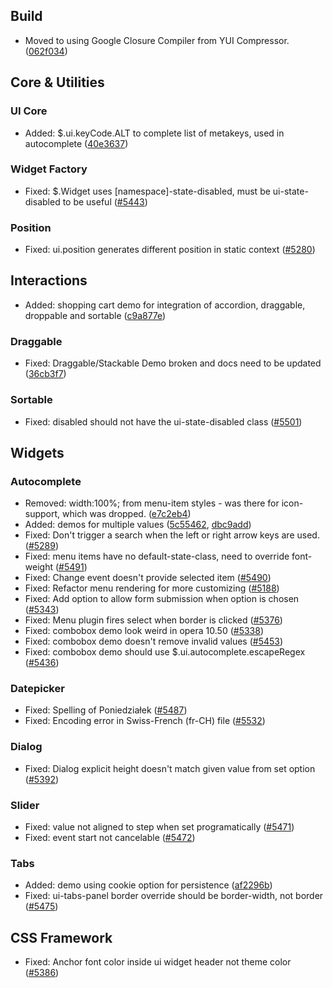 <script>{
	"title": "jQuery UI 1.8.1 Changelog"
}</script>

## Build
* Moved to using Google Closure Compiler from YUI Compressor. ([062f034](http://github.com/jquery/jquery-ui/commit/062f0346e6f3c72f7e61f486eaa6d6b26fed81b8))

## Core &amp; Utilities

### UI Core

* Added: $.ui.keyCode.ALT to complete list of metakeys, used in autocomplete ([40e3637](http://github.com/jquery/jquery-ui/commit/40e36371173ba2304623fac3ab81ee2d63187649))

### Widget Factory

* Fixed: $.Widget uses [namespace]-state-disabled, must be ui-state-disabled to be useful ([#5443](http://bugs.jqueryui.com/ticket/5443))

### Position

* Fixed: ui.position generates different position in static context ([#5280](http://bugs.jqueryui.com/ticket/5280))

## Interactions

* Added: shopping cart demo for integration of accordion, draggable, droppable and sortable ([c9a877e](http://github.com/jquery/jquery-ui/commit/c9a877e81a0138c933c0bc6171e6948949c5c2c9))

### Draggable

* Fixed: Draggable/Stackable Demo broken and docs need to be updated ([36cb3f7](http://github.com/jquery/jquery-ui/commit/36cb3f7da35ed18c726f0345d5156fb136065dd1))

### Sortable

* Fixed: disabled should not have the ui-state-disabled class ([#5501](http://bugs.jqueryui.com/ticket/5501))

## Widgets

### Autocomplete

* Removed: width:100%; from menu-item styles - was there for icon-support, which was dropped. ([e7c2eb4](http://github.com/jquery/jquery-ui/commit/e7c2eb42d08c5ee7b444c3c0274758df46202dfb))
* Added: demos for multiple values ([5c55462](http://github.com/jquery/jquery-ui/commit/5c55462a9024351f3c6084ea2ec862a19cba5b67), [dbc9add](http://github.com/jquery/jquery-ui/commit/dbc9addfae0c9a2aee2d4a1833b2b1d3ba83f8de))
* Fixed: Don't trigger a search when the left or right arrow keys are used. ([#5289](http://bugs.jqueryui.com/ticket/5289))
* Fixed: menu items have no default-state-class, need to override font-weight ([#5491](http://bugs.jqueryui.com/ticket/5491))
* Fixed: Change event doesn't provide selected item ([#5490](http://bugs.jqueryui.com/ticket/5490))
* Fixed: Refactor menu rendering for more customizing ([#5188](http://bugs.jqueryui.com/ticket/5188))
* Fixed: Add option to allow form submission when option is chosen ([#5343](http://bugs.jqueryui.com/ticket/5343))
* Fixed: Menu plugin fires select when border is clicked ([#5376](http://bugs.jqueryui.com/ticket/5376))
* Fixed: combobox demo look weird in opera 10.50 ([#5338](http://bugs.jqueryui.com/ticket/5338))
* Fixed: combobox demo doesn't remove invalid values ([#5453](http://bugs.jqueryui.com/ticket/5453))
* Fixed: combobox demo should use $.ui.autocomplete.escapeRegex ([#5436](http://bugs.jqueryui.com/ticket/5436))

### Datepicker

* Fixed: Spelling of Poniedziałek ([#5487](http://bugs.jqueryui.com/ticket/5487))
* Fixed: Encoding error in Swiss-French (fr-CH) file ([#5532](http://bugs.jqueryui.com/ticket/5532))

### Dialog

* Fixed: Dialog explicit height doesn't match given value from set option ([#5392](http://bugs.jqueryui.com/ticket/5392))

### Slider

* Fixed: value not aligned to step when set programatically ([#5471](http://bugs.jqueryui.com/ticket/5471))
* Fixed: event start not cancelable ([#5472](http://bugs.jqueryui.com/ticket/5472))

### Tabs

* Added: demo using cookie option for persistence ([af2296b](http://github.com/jquery/jquery-ui/commit/af2296b3b0bcdf1a0bd1613fb344915c163fd157))
* Fixed: ui-tabs-panel border override should be border-width, not border ([#5475](http://bugs.jqueryui.com/ticket/5475))

## CSS Framework

* Fixed: Anchor font color inside ui widget header not theme color ([#5386](http://bugs.jqueryui.com/ticket/5386))
